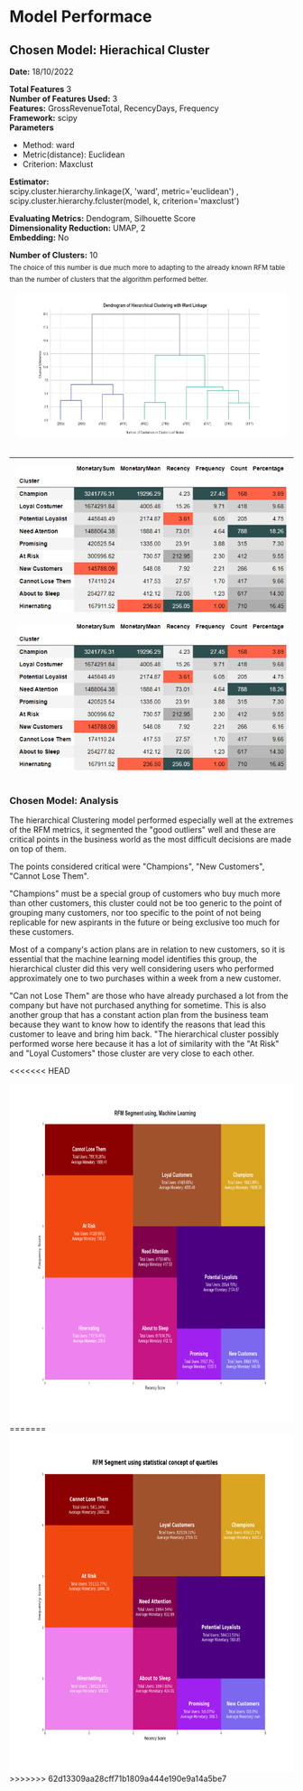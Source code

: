 # Model Performace

## Chosen Model: Hierachical Cluster

**Date:** 18/10/2022

**Total Features** 3<br>
**Number of Features Used:** 3<br>
**Features:** GrossRevenueTotal, RecencyDays, Frequency<br>
**Framework:** scipy<br>
**Parameters**<br>
- Method: ward<br>
- Metric(distance): Euclidean<br>
- Criterion: Maxclust  <br>

**Estimator:**  
scipy.cluster.hierarchy.linkage(X, 'ward', metric='euclidean') , <br>
scipy.cluster.hierarchy.fcluster(model, k, criterion='maxclust') <br>                     

**Evaluating Metrics:** Dendogram, Silhouette Score<br>
**Dimensionality Reduction:** UMAP, 2<br>
**Embedding:** No<br>

**Number of Clusters:** 10<br>
<sub>The choice of this number is due much more to adapting to the already known RFM table than the number of clusters that the algorithm performed better.</sub><br>

<center><img src="../images/hc_dendogram.png" alt="rfm_ml" width="480" height="260"/></center><br>


***
<center><img src="../images/rfm_ml_table.png" alt="rfm_ml" width="480" height="260"/></center><br>


<center><img src="../images/rfm_ml_table.png" alt="rfm_ml" width="480" height="260"/></center><br>

### Chosen Model: Analysis

The hierarchical Clustering model performed especially well at the extremes of the RFM metrics, it segmented the "good outliers" well and these are critical points in the business world as the most difficult decisions are made on top of them.

The points considered critical were "Champions", "New Customers", "Cannot Lose Them". 

"Champions" must be a special group of customers who buy much more than other customers, this cluster could not be too generic to the point of grouping many customers, nor too specific to the point of not being replicable for new aspirants in the future or being exclusive too much for these customers.


 Most of a company's action plans are in relation to new customers, so it is essential that the machine learning model identifies this group, the hierarchical cluster did this very well considering users who performed approximately one to two purchases within a week from a new customer.

 "Can not Lose Them" are those who have already purchased a lot from the company but have not purchased anything for sometime. This is also another group that has a constant action plan from the business team because they want to know how to identify the reasons that lead this customer to leave and bring him back. "The hierarchical cluster possibly performed worse here because it has a lot of similarity with the "At Risk" and "Loyal Customers" those cluster are very close to each other.
 
<<<<<<< HEAD
 <center><img src="../images/rfm_ml.png" alt="rfm_ml" width="800" height="600"/></center>
=======
 <center><img src="../images/rfm_statistic.png" alt="rfm_ml" width="800" height="600"/></center>
>>>>>>> 62d13309aa28cff71b1809a444e190e9a14a5be7
